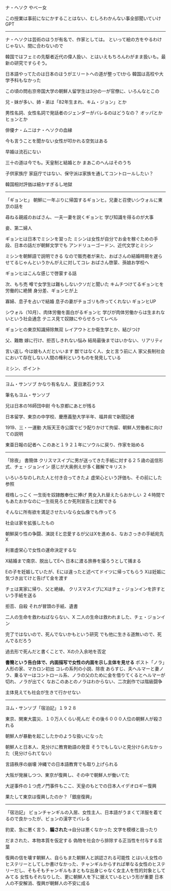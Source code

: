 ナ・ヘソク
やべー女

この授業は事前になにかすることはない、むしろわかんない事全部聞いていけGPT

---

ナ・ヘソクは芸術のほうが有名で、作家としては。
といって絵の方をやるわけじゃない、間に合わないので

韓国ではフェミの先駆者近代の偉人扱い、とはいえもちろんわがまま扱いも。最新の研究ですらそう。

日本語やってたのは日本のほうがエリートへの道が整ってtから
韓国は高校や大学予科もなかった

この頃の問右京帝国大学の朝鮮人留学生は3分の一が官僚に、いろんなとこの

兄・妹が多い、姉・弟は「82年生まれ、キム・ジョン」とか

男性名詞、女性名詞で発話者のジェンダーがバレるのはどうなの？
オッパとかヒョンとか

俳優ナ・ムニはナ・ヘソクの血縁

今も言うことを聞かない女性が叩かれる空気はある

早婚は流石にない

三十の道は今でも。天皇制と結婚とか
    まあこのへんはそのうち
    
子供家族庁
家庭庁ではない、保守派は家族を通してコントロールしたい？

韓国相対評価は細かすぎるし地獄

---

「ギョンヒ」
朝鮮に一年ぶりに帰国するギョンヒ。兄妻と召使いシウォルに東京の話を

尋ねる親戚のおばさん、一夫一妻を説くギョンヒ
学び知識を得るのが大事

妾、第二婦人

ギョンヒは日本でミシンを習った
    ミシンは女性が自分でお金を稼ぐための手段、日本の話だが朝鮮文学でも
    アンドリューゴードン、近代文学とミシン
    
ミシンを朝鮮語で説明できる
なので販売者が来た、おばさんの結婚時期を遅らせてるじゃんというかんがえに対してコレ
おばさん啓蒙、孫娘お学校へ

ギョンヒはこんな感じで啓蒙する話

次、もち売
    噂で女学生は難もしないクソだと聞いた
キムチつけてるギョンヒを労働的に絶賛
身分差、ギョンヒが上

寡婦、息子を占いで結婚
息子の妻がチョゴリも作ってくれない
ギョンヒUP

シウォル（10月）、肉体労働を面白がるギョンヒ
学びが肉体労働からは生まれないという社会通念
テニス見て奴隷にやらせろってレベル

ギョンヒの東京知識掃除無双
レイアウトとか衛生学とか、結びつけ

父、難敵
嫁に行け、拒否しきれない悩み
結局最後まではいかない、リアリティ

言い返し
今は娘も人だといいます
獣ではなく人、女と言う前に人
    家父長制社会において存在しない人間の権利というものを発見している
    

ミシン、ポイント

---

ヨム・サンソブ
かなり有名な人、夏目漱石クラス

筆名もヨム・サンソブ

兄は日本の16師団中尉
今も京都にあとが残る

日本留学、東京の中学校、慶應義塾大学半年、福井県で新聞記者

1919、三・一運動
大阪天王寺公園でビラ配りかけて拘留、朝鮮人労働者に向けての説明

東亜日報の記者へ
このあと１９２１年にソウルに戻り、作家を始める

---

「除夜」
書簡体
クリスマスイブに男が送ってきた手紙に対する２５歳の返信形式、チェ・ジョンイン
感じが大奥例えが多く難解でキリスト

いろいろなのしれた人と付き合ってきたよ
    虚栄心という評価も、その前にした参照
    
桎梏しっこく
一生街を奴隷敵奉仕に捧げ
男女入れ替えたらおかしい
２４時間でもあたおかなのに一生街見ろとか死刑宣告と比較できる

そんなに所有欲を満足させたいなら女仏像でも作ってろ

社会は家を拡張したもの


朝鮮戻り性の争闘、演説
Eと恋愛するが父はXを進める、なおさっきの手紙宛先X

利害虚栄心で女性の運命決定するな

X結婚まで南京、脱出してEへ
日本に渡る旅券を撮ろうとして捕まる

Eの子を妊娠していたが、Eには違ったと述べてドイツに帰ってもらう
Xは妊娠に気づき出てけと告げて金を渡す

チェは実家に帰り、父と絶縁。
クリスマスイブにXはチェ・ジョンインを許すという手紙を送る

拒否、自殺
それが冒頭の手紙、遺書

二人の生命を救わねばならない、X
二人の生命は救われました、チェ・ジョンイン

完了ではないので、死んでないかもという研究
でも他に生きる道無いので、死んでるだろう

過去形で死んだと書くことで、Xの介入余地を否定

**書簡という告白体で、内面描写で女性の内面を示し主体を見せる**
    ポスト「ノラ」人形の家、マカロン初出
    コレの系列の小説、除夜
    あらすじ、夫ヘルマーと妻ノラ、乗るマーはコントロール系、ノラの父のために金を借りてくるとヘルマーが切れ、ノラが出てく
    なおこのあとのノラはわからない、二次創作では階級闘争

主体見えても社会が生きて行かせない

---

ヨム・サンソブ「宿泊記」１９２８

東京、関東大震災、１０万人くらい死んだ
その後６０００人位の朝鮮人が殺される

朝鮮人が暴動を起こしたかのような扱いになった

朝鮮人と日本人、見分けに教育勅語の発音
そうでもしないと見分けられなかった（見分けられてない）

言語秩序の崩壊
沖縄での日本語教育でも取り上げられる

大阪が発展しつつ、東京が復興し、その中で朝鮮人が働いてた

大逆事件の１つ虎ノ門事件もここ、天皇のもとでの日本人イデオロギー復興

果たして東京は復興したのか？「銀座復興」

---

「宿泊記」
ビョンチャンギルの入居、女性主人、日本語がうまくて洋服を着てるので良かったが、ビョンの漢字でバレる

豹変、急に悪く言う、**騙された**→自分は悪くなかった
文字を模様と扱ったり

だまされた、本物本質を仮定する
偽物を社会から排除する正当性を付与する言葉

復興の信を壊す朝鮮人、自らもまた朝鮮人と誤認される可能性
とはいえ女性のヒステリーとしてしか書けなかった、チャンギルからすれば単なる女性のヒステリーだし、そもそもチャンギルもまともな出身じゃなく女主人を性的対象としてみてる
女性もそれなりした、更に朝鮮人を下に据えているという形が重要
日本人の不安解消、復興が朝鮮人の不安に成る








